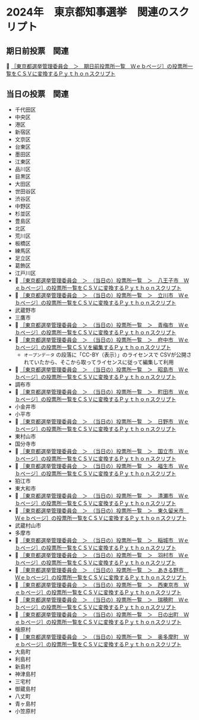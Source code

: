 # 2024年　東京都知事選挙　関連のスクリプト


## 期日前投票　関連

📖 [［東京都選挙管理委員会　＞　期日前投票所一覧　Ｗｅｂページ］の投票所一覧をＣＳＶに変換するＰｙｔｈｏｎスクリプト](./early_voting/README.md)  


## 当日の投票　関連

* 千代田区
* 中央区
* 港区
* 新宿区
* 文京区
* 台東区
* 墨田区
* 江東区
* 品川区
* 目黒区
* 大田区
* 世田谷区
* 渋谷区
* 中野区
* 杉並区
* 豊島区
* 北区
* 荒川区
* 板橋区
* 練馬区
* 足立区
* 葛飾区
* 江戸川区
* 📖 [［東京都選挙管理委員会　＞　（当日の）投票所一覧　＞　八王子市　Ｗｅｂページ］の投票所一覧をＣＳＶに変換するＰｙｔｈｏｎスクリプト](./vote_on_the_day/hachioji/README.md)
* 📖 [［東京都選挙管理委員会　＞　（当日の）投票所一覧　＞　立川市　Ｗｅｂページ］の投票所一覧をＣＳＶに変換するＰｙｔｈｏｎスクリプト](./vote_on_the_day/tachikawa/README.md)
* 武蔵野市
* 三鷹市
* 📖 [［東京都選挙管理委員会　＞　（当日の）投票所一覧　＞　青梅市　Ｗｅｂページ］の投票所一覧をＣＳＶに変換するＰｙｔｈｏｎスクリプト](./vote_on_the_day/ome/README.md)
* 📖 [［東京都選挙管理委員会　＞　（当日の）投票所一覧　＞　府中市　Ｗｅｂページ］の投票所一覧ＣＳＶを編集するＰｙｔｈｏｎスクリプト](./vote_on_the_day/fuchu/README.md)
    * `オープンデータ` の段落に「CC-BY（表示）」のライセンスで CSVが公開されていたから、そこから取ってライセンスに従って編集して利用
* 📖 [［東京都選挙管理委員会　＞　（当日の）投票所一覧　＞　昭島市　Ｗｅｂページ］の投票所一覧をＣＳＶに変換するＰｙｔｈｏｎスクリプト](./vote_on_the_day/akishima/README.md)
* 調布市
* 📖 [［東京都選挙管理委員会　＞　（当日の）投票所一覧　＞　町田市　Ｗｅｂページ］の投票所一覧をＣＳＶに変換するＰｙｔｈｏｎスクリプト](./vote_on_the_day/machida/README.md)
* 小金井市
* 小平市
* 📖 [［東京都選挙管理委員会　＞　（当日の）投票所一覧　＞　日野市　Ｗｅｂページ］の投票所一覧をＣＳＶに変換するＰｙｔｈｏｎスクリプト](./vote_on_the_day/hino/README.md)
* 東村山市
* 国分寺市
* 📖 [［東京都選挙管理委員会　＞　（当日の）投票所一覧　＞　国立市　Ｗｅｂページ］の投票所一覧をＣＳＶに変換するＰｙｔｈｏｎスクリプト](./vote_on_the_day/kunitachi/README.md)
* 📖 [［東京都選挙管理委員会　＞　（当日の）投票所一覧　＞　福生市　Ｗｅｂページ］の投票所一覧をＣＳＶに変換するＰｙｔｈｏｎスクリプト](./vote_on_the_day/fussa/README.md)
* 狛江市
* 東大和市
* 📖 [［東京都選挙管理委員会　＞　（当日の）投票所一覧　＞　清瀬市　Ｗｅｂページ］の投票所一覧をＣＳＶに変換するＰｙｔｈｏｎスクリプト](./vote_on_the_day/kiyose/README.md)
* 📖 [［東京都選挙管理委員会　＞　（当日の）投票所一覧　＞　東久留米市　Ｗｅｂページ］の投票所一覧をＣＳＶに変換するＰｙｔｈｏｎスクリプト](./vote_on_the_day/higashikurume/README.md)
* 武蔵村山市
* 多摩市
* 📖 [［東京都選挙管理委員会　＞　（当日の）投票所一覧　＞　稲城市　Ｗｅｂページ］の投票所一覧をＣＳＶに変換するＰｙｔｈｏｎスクリプト](./vote_on_the_day/inagi/README.md)
* 📖 [［東京都選挙管理委員会　＞　（当日の）投票所一覧　＞　羽村市　Ｗｅｂページ］の投票所一覧をＣＳＶに変換するＰｙｔｈｏｎスクリプト](./vote_on_the_day/hamura/README.md)
* 📖 [［東京都選挙管理委員会　＞　（当日の）投票所一覧　＞　あきる野市　Ｗｅｂページ］の投票所一覧をＣＳＶに変換するＰｙｔｈｏｎスクリプト](./vote_on_the_day/akiruno/README.md)
* 📖 [［東京都選挙管理委員会　＞　（当日の）投票所一覧　＞　西東京市　Ｗｅｂページ］の投票所一覧をＣＳＶに変換するＰｙｔｈｏｎスクリプト](./vote_on_the_day/nishitokyo/README.md)
* 📖 [［東京都選挙管理委員会　＞　（当日の）投票所一覧　＞　瑞穂町　Ｗｅｂページ］の投票所一覧をＣＳＶに変換するＰｙｔｈｏｎスクリプト](./vote_on_the_day/mizuho/README.md)
* 📖 [［東京都選挙管理委員会　＞　（当日の）投票所一覧　＞　日の出町　Ｗｅｂページ］の投票所一覧をＣＳＶに変換するＰｙｔｈｏｎスクリプト](./vote_on_the_day/hinode/README.md)
* 檜原村
* 📖 [［東京都選挙管理委員会　＞　（当日の）投票所一覧　＞　奥多摩町　Ｗｅｂページ］の投票所一覧をＣＳＶに変換するＰｙｔｈｏｎスクリプト](./vote_on_the_day/okutama/README.md)
* 大島町
* 利島村
* 新島村
* 神津島村
* 三宅村
* 御蔵島村
* 八丈町
* 青ヶ島村
* 小笠原村

